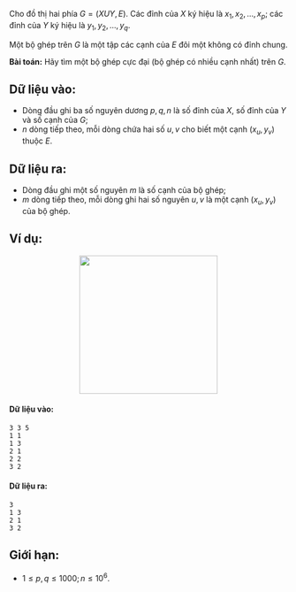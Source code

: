 Cho đồ thị hai phía $G = (X U Y, E)$. Các đỉnh của $X$ ký hiệu là $x_1, x_2, …, x_p$; các đỉnh của $Y$ ký hiệu là $y_1, y_2, …, y_q$.

Một bộ ghép trên $G$ là một tập các cạnh của $E$ đôi một không có đỉnh chung.

**Bài toán:** Hãy tìm một bộ ghép cực đại (bộ ghép có nhiều cạnh nhất) trên $G$.

## Dữ liệu vào:
- Dòng đầu ghi ba số nguyên dương $p, q, n$ là số đỉnh của $X$, số đỉnh của $Y$ và số cạnh của $G$;
- $n$ dòng tiếp theo, mỗi dòng chứa hai số $u, v$ cho biết một cạnh $(x_u, y_v)$ thuộc $E$.

## Dữ liệu ra:
- Dòng đầu ghi một số nguyên $m$ là số cạnh của bộ ghép;
- $m$ dòng tiếp theo, mỗi dòng ghi hai số nguyên $u, v$ là một cạnh $(x_u, y_v)$ của bộ ghép.

## Ví dụ:
<center><img src="/images/problems/557/BMATCH.png" width="250px" /></center>

#### Dữ liệu vào:
```
3 3 5
1 1
1 3
2 1
2 2
3 2
```

#### Dữ liệu ra:
```
3
1 3
2 1
3 2
```

## Giới hạn:
- $1 ≤ p, q ≤ 1000; n ≤ 10^6$.
